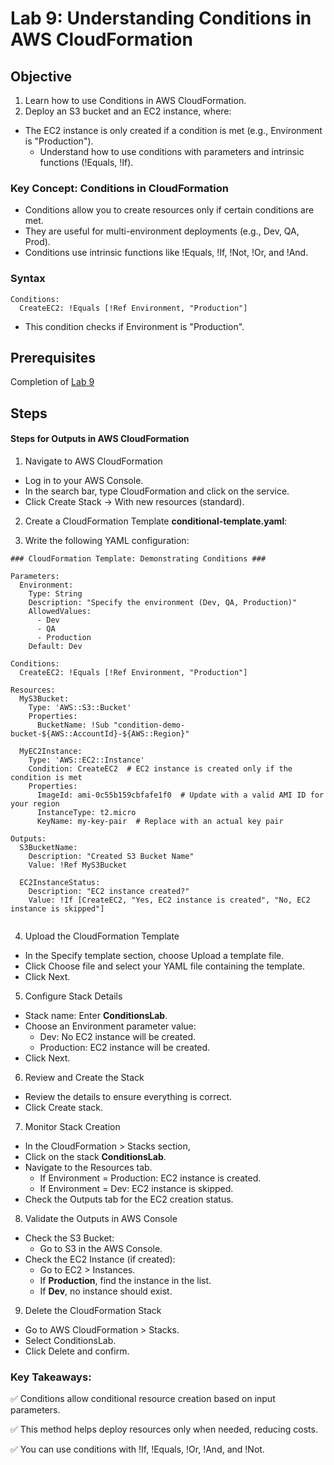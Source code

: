 # Lab 9: Understanding Conditions in AWS CloudFormation
## Objective

1. Learn how to use Conditions in AWS CloudFormation.
2. Deploy an S3 bucket and an EC2 instance, where:
  - The EC2 instance is only created if a condition is met (e.g., Environment is "Production").
      - Understand how to use conditions with parameters and intrinsic functions (!Equals, !If).


### Key Concept: Conditions in CloudFormation
- Conditions allow you to create resources only if certain conditions are met.
- They are useful for multi-environment deployments (e.g., Dev, QA, Prod).
- Conditions use intrinsic functions like !Equals, !If, !Not, !Or, and !And.

### Syntax 
```
Conditions:
  CreateEC2: !Equals [!Ref Environment, "Production"]
```
- This condition checks if Environment is "Production".

## Prerequisites

Completion of [Lab 9](../Lab%209/README.md)

## Steps

#### Steps for Outputs in AWS CloudFormation
1. Navigate to AWS CloudFormation

- Log in to your AWS Console.
- In the search bar, type CloudFormation and click on the service.
- Click Create Stack → With new resources (standard).


2. Create a CloudFormation Template **conditional-template.yaml**:

3. Write the following YAML configuration:
```
### CloudFormation Template: Demonstrating Conditions ###

Parameters:
  Environment:
    Type: String
    Description: "Specify the environment (Dev, QA, Production)"
    AllowedValues:
      - Dev
      - QA
      - Production
    Default: Dev

Conditions:
  CreateEC2: !Equals [!Ref Environment, "Production"]

Resources:
  MyS3Bucket:
    Type: 'AWS::S3::Bucket'
    Properties:
      BucketName: !Sub "condition-demo-bucket-${AWS::AccountId}-${AWS::Region}"

  MyEC2Instance:
    Type: 'AWS::EC2::Instance'
    Condition: CreateEC2  # EC2 instance is created only if the condition is met
    Properties:
      ImageId: ami-0c55b159cbfafe1f0  # Update with a valid AMI ID for your region
      InstanceType: t2.micro
      KeyName: my-key-pair  # Replace with an actual key pair

Outputs:
  S3BucketName:
    Description: "Created S3 Bucket Name"
    Value: !Ref MyS3Bucket

  EC2InstanceStatus:
    Description: "EC2 instance created?"
    Value: !If [CreateEC2, "Yes, EC2 instance is created", "No, EC2 instance is skipped"]
   
```  
4. Upload the CloudFormation Template

- In the Specify template section, choose Upload a template file.
- Click Choose file and select your YAML file containing the template.
- Click Next.

5. Configure Stack Details

- Stack name: Enter **ConditionsLab**.
- Choose an Environment parameter value:
    - Dev: No EC2 instance will be created.
    - Production: EC2 instance will be created.
- Click Next.

6. Review and Create the Stack
- Review the details to ensure everything is correct.
- Click Create stack.


7. Monitor Stack Creation

- In the CloudFormation > Stacks section,
- Click on the stack **ConditionsLab**.
- Navigate to the Resources tab.
  - If Environment = Production: EC2 instance is created.
  - If Environment = Dev: EC2 instance is skipped.
- Check the Outputs tab for the EC2 creation status.

8. Validate the Outputs in AWS Console

- Check the S3 Bucket:
    - Go to S3 in the AWS Console.
- Check the EC2 Instance (if created):
    - Go to EC2 > Instances.
    - If **Production**, find the instance in the list.
    - If **Dev**, no instance should exist.

9. Delete the CloudFormation Stack

- Go to AWS CloudFormation > Stacks.
- Select ConditionsLab.
- Click Delete and confirm.


### Key Takeaways:

✅ Conditions allow conditional resource creation based on input parameters.

✅ This method helps deploy resources only when needed, reducing costs.

✅ You can use conditions with !If, !Equals, !Or, !And, and !Not.
